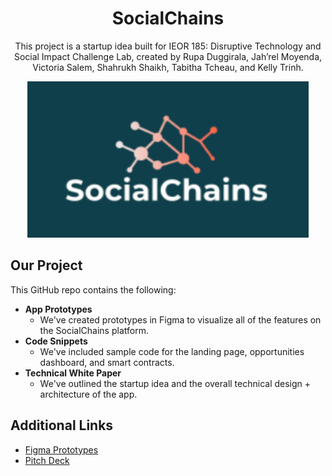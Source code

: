 <h1 align="center">SocialChains</h1>

<p align="center">
    This project is a startup idea built for IEOR 185: Disruptive Technology and Social Impact Challenge Lab, created by Rupa Duggirala, Jah’rel Moyenda, Victoria Salem, Shahrukh Shaikh, Tabitha Tcheau, and Kelly Trinh. </p>

<p align="center">
  <img src="Technical White Paper/Images/SocialChains Logo.PNG" width="450" height="250"/>
</p>

## Our Project
This GitHub repo contains the following: <br>
* **App Prototypes**
    * We've created prototypes in Figma to visualize all of the features on the SocialChains platform.
* **Code Snippets**
    * We've included sample code for the landing page, opportunities dashboard, and smart contracts.
* **Technical White Paper** 
    * We've outlined the startup idea and the overall technical design + architecture of the app.

## Additional Links
* [Figma Prototypes](https://www.figma.com/file/7yqy3X9GDpoeHaCXAtrTO9/SocialChains?node-id=0%3A1)
* [Pitch Deck](https://docs.google.com/presentation/d/1DKANW8_qDIbd0w3c0wZV9fASG6mc6YaxUfAV10MVQy0/edit?usp=sharing)
